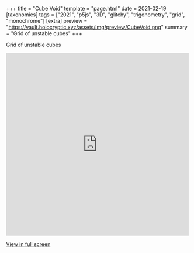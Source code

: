 +++
title = "Cube Void"
template = "page.html"
date = 2021-02-19
[taxonomies]
tags = ["2021", "p5js", "3D", "glitchy", "trigonometry", "grid", "monochrome"]
[extra]
preview = "https://vault.holocryptic.xyz/assets/img/preview/CubeVoid.png"
summary = "Grid of unstable cubes"
+++

Grid of unstable cubes

<embed
type="text/html"
src="https://vault.holocryptic.xyz/src/2021/CubeVoid"
width="500"
height="500"
/>

<a target=_blank href="https://vault.holocryptic.xyz/src/2021/CubeVoid">View in full screen</a>
